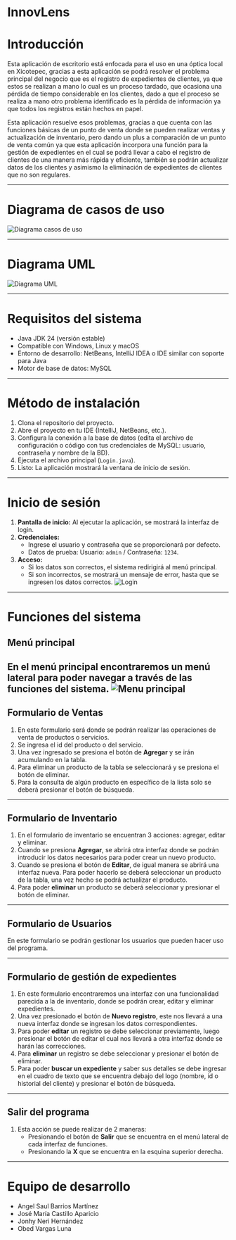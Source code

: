 # InnovLens



# Introducción

Esta aplicación de escritorio está enfocada para el uso en una óptica local en Xicotepec, gracias a esta aplicación se podrá resolver el problema principal del negocio que es el registro de expedientes de clientes, ya que estos se realizan a mano lo cual es un proceso tardado, que ocasiona una pérdida de tiempo considerable en los clientes, dado a que el proceso se realiza a mano otro problema identificado es la pérdida de información ya que todos los registros están hechos en papel.

Esta aplicación resuelve esos problemas, gracias a que cuenta con las funciones básicas de un punto de venta donde se pueden realizar ventas y actualización de inventario, pero dando un plus a comparación de un punto de venta común ya que esta aplicación incorpora una función para la gestión de expedientes en el cual se podrá llevar a cabo el registro de clientes de una manera más rápida y eficiente, también se podrán actualizar datos de los clientes y asimismo la eliminación de expedientes de clientes que no son regulares.

---

# Diagrama de casos de uso

![Diagrama casos de uso](assets/Casosdeuso.jpeg)

---

# Diagrama UML
![Diagrama UML](assets/Diagramauml.jpeg)

---

# Requisitos del sistema

- Java JDK 24 (versión estable)
- Compatible con Windows, Linux y macOS
- Entorno de desarrollo: NetBeans, IntelliJ IDEA o IDE similar con soporte para Java
- Motor de base de datos: MySQL

---

# Método de instalación

1. Clona el repositorio del proyecto.
2. Abre el proyecto en tu IDE (IntelliJ, NetBeans, etc.).
3. Configura la conexión a la base de datos (edita el archivo de configuración o código con tus credenciales de MySQL: usuario, contraseña y nombre de la BD).
4. Ejecuta el archivo principal (`Login.java`).
5. Listo: La aplicación mostrará la ventana de inicio de sesión.

---

# Inicio de sesión

1. **Pantalla de inicio:** Al ejecutar la aplicación, se mostrará la interfaz de login.  
2. **Credenciales:**  
   - Ingrese el usuario y contraseña que se proporcionará por defecto.  
   - Datos de prueba: Usuario: `admin` / Contraseña: `1234`.  
3. **Acceso:**  
   - Si los datos son correctos, el sistema redirigirá al menú principal.  
   - Si son incorrectos, se mostrará un mensaje de error, hasta que se ingresen los datos correctos.
![Login](assets/log.jpeg)
---

# Funciones del sistema

## Menú principal

En el menú principal encontraremos un menú lateral para poder navegar a través de las funciones del sistema.
![Menu principal](assets/main.jpeg)
---

## Formulario de Ventas

1. En este formulario será donde se podrán realizar las operaciones de venta de productos o servicios.
2. Se ingresa el id del producto o del servicio.
3. Una vez ingresado se presiona el botón de **Agregar** y se irán acumulando en la tabla.
4. Para eliminar un producto de la tabla se seleccionará y se presiona el botón de eliminar.
5. Para la consulta de algún producto en específico de la lista solo se deberá presionar el botón de búsqueda.

---

## Formulario de Inventario

1. En el formulario de inventario se encuentran 3 acciones: agregar, editar y eliminar.
2. Cuando se presiona **Agregar**, se abrirá otra interfaz donde se podrán introducir los datos necesarios para poder crear un nuevo producto.
3. Cuando se presiona el botón de **Editar**, de igual manera se abrirá una interfaz nueva. Para poder hacerlo se deberá seleccionar un producto de la tabla, una vez hecho se podrá actualizar el producto.
4. Para poder **eliminar** un producto se deberá seleccionar y presionar el botón de eliminar.

---

## Formulario de Usuarios

En este formulario se podrán gestionar los usuarios que pueden hacer uso del programa.

---

## Formulario de gestión de expedientes

1. En este formulario encontraremos una interfaz con una funcionalidad parecida a la de inventario, donde se podrán crear, editar y eliminar expedientes.
2. Una vez presionado el botón de **Nuevo registro**, este nos llevará a una nueva interfaz donde se ingresan los datos correspondientes.
3. Para poder **editar** un registro se debe seleccionar previamente, luego presionar el botón de editar el cual nos llevará a otra interfaz donde se harán las correcciones.
4. Para **eliminar** un registro se debe seleccionar y presionar el botón de eliminar.
5. Para poder **buscar un expediente** y saber sus detalles se debe ingresar en el cuadro de texto que se encuentra debajo del logo (nombre, id o historial del cliente) y presionar el botón de búsqueda.

---

## Salir del programa

1. Esta acción se puede realizar de 2 maneras:
   - Presionando el botón de **Salir** que se encuentra en el menú lateral de cada interfaz de funciones.  
   - Presionando la **X** que se encuentra en la esquina superior derecha.  

---

# Equipo de desarrollo

- Angel Saul Barrios Martínez
- José María Castillo Aparicio
- Jonhy Neri Hernández
- Obed Vargas Luna



